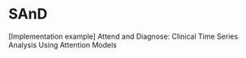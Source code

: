 # SAnD
[Implementation example] Attend and Diagnose: Clinical Time Series Analysis Using Attention Models 
